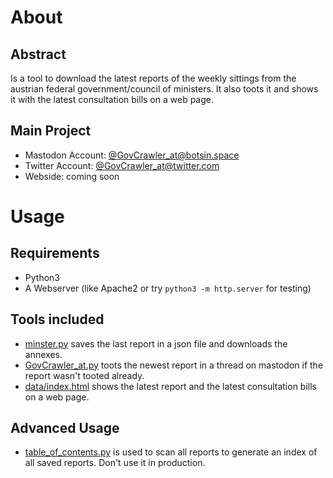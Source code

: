 # About

## Abstract
Is a tool to download the latest reports of the weekly sittings from the austrian federal government/council of ministers. It also toots it and shows it with the latest consultation bills on a web page.

## Main Project
+ Mastodon Account: [@GovCrawler_at@botsin.space](https://botsin.space/@GovCrawler_at)
+ Twitter Account: [@GovCrawler_at@twitter.com](https://twitter.com/GovCrawler_at)
+ Webside: coming soon

# Usage

## Requirements
+ Python3
+ A Webserver (like Apache2 or try `python3 -m http.server` for testing)

## Tools included
+ [minster.py](minster.py) saves the last report in a json file and downloads the annexes.
+ [GovCrawler_at.py](GovCrawler_at.py) toots the newest report in a thread on mastodon if the report wasn't tooted already.
+ [data/index.html](../data/index.html) shows the latest report and the latest consultation bills on a web page.

## Advanced Usage
+ [table_of_contents.py](table_of_contents.py) is used to scan all reports to generate an index of all saved reports. Don't use it in production.
